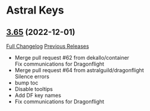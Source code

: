 # Astral Keys

## [3.65](https://github.com/astralguild/AstralKeys/tree/3.65) (2022-12-01)
[Full Changelog](https://github.com/astralguild/AstralKeys/compare/3.64...3.65) [Previous Releases](https://github.com/astralguild/AstralKeys/releases)

- Merge pull request #62 from dekallo/container  
    Fix communications for Dragonflight  
- Merge pull request #64 from astralguild/dragonflight  
    Silence errors  
- bump toc  
- Disable tooltips  
- Add DF key names  
- Fix communications for Dragonflight  

